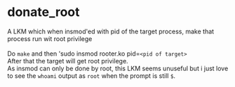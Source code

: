 donate_root
===========

A LKM which when insmod'ed with pid of the target process, make that process run wit root privilege<br/>
<br/>
Do `make` and then 'sudo insmod rooter.ko pid=`<pid of target>`<br/>
After that the target will get root privilege.<br/>
As insmod can only be done by root, this LKM seems unuseful but i just love to see the `whoami` output as `root` when the prompt is still `$`.
